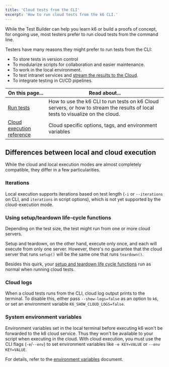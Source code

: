 ```yaml
---
title: 'Cloud tests from the CLI'
excerpt: 'How to run cloud tests from the k6 CLI.'
---
```


While the Test Builder can help you learn k6 or build a proofs of concept,
for ongoing use, most testers prefer to run cloud tests from the command line.

Testers have many reasons they might prefer to run tests from the CLI:
- To store tests in version control
- To modularize scripts for collaboration and easier maintenance.
- To work in the local environment.
- To test intranet services and [stream the results to the Cloud](/results-output/real-time/cloud/).
- To integrate testing in CI/CD pipelines.

| On this page...           | Read about...                                                                                                                  |
|---------------------------|--------------------------------------------------------------------------------------------------------------------------------|
| [Run tests](./run-tests)            | How to use the k6 CLI to run tests on k6 Cloud servers, or how to stream the results of local tests to visualize on the cloud. |
| [Cloud execution reference](./cloud-execution-reference) | Cloud specific options, tags, and environment variables                                                                        |

## Differences between local and cloud execution

While the cloud and local execution modes are almost completely compatible, they differ in a few particularities.

### Iterations

Local execution supports iterations based on test length (`-i` or
`--iterations` on CLI, and `iterations` in script options), which is
not yet supported by the cloud-execution mode.

### Using setup/teardown life-cycle functions

Depending on the test size, the test might run from one or more cloud servers.

Setup and teardown, on the other hand, execute only once, and each will execute from only one server.
However, there's no guarantee that the cloud server that runs `setup()` will be the same one that runs `teardown()`.

Besides this quirk, your [setup and teardown life cycle functions](/using-k6/test-lifecycle) run as normal when running cloud tests.

### Cloud logs

When a cloud tests runs from the CLI,  cloud log output prints to the terminal.
To disable this, either pass `--show-logs=false` as an option to `k6`, or set an environment variable `K6_SHOW_CLOUD_LOGS=false`.

### System environment variables

Environment variables set in the local terminal before executing k6 won't be forwarded to the k6 cloud service.
Thus they won't be available to your script when executing in the cloud.
With cloud execution, you must use the CLI flags (`-e`/`--env`) to set environment variables like `-e KEY=VALUE` or `--env KEY=VALUE`.

For details, refer to the [environment variables](/using-k6/environment-variables) document.
